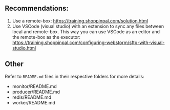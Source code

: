 ## Recommendations:

1. Use a remote-box: https://training.shoppinpal.com/solution.html
1. Use VSCode (visual studio) with an extension to sync any files between local and remote-box. This way you can use VSCode as an editor and the remote-box as the executor: https://training.shoppinpal.com/configuring-webstorm/sftp-with-visual-studio.html

## Other

Refer to `README.md` files in their respective folders for more details:
- monitor/README.md
- producer/README.md
- redis/README.md
- worker/README.md
